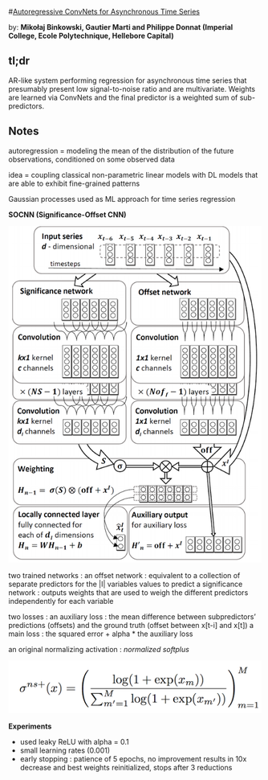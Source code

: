 #[Autoregressive ConvNets for Asynchronous Time Series](https://arxiv.org/pdf/1703.04122.pdf)

by: **Mikołaj Binkowski, Gautier Marti and Philippe Donnat (Imperial College, Ecole Polytechnique, Hellebore Capital)**

## tl;dr

AR-like system performing regression for asynchronous time series that presumably present low signal-to-noise ratio and are multivariate.
Weights are learned via ConvNets and the final predictor is a weighted sum of sub-predictors.

## Notes
 
autoregression = modeling the mean of the distribution of the future observations, conditioned on some observed data

idea = coupling classical non-parametric linear models with DL models that are able to exhibit fine-grained patterns

Gaussian processes used as ML approach for time series regression

**SOCNN (Significance-Offset CNN)**

![](../imgs/acfatt.png) 

two trained networks :
an offset network : equivalent to a collection of separate predictors for the |I| variables values to predict
a significance network : outputs weights that are used to weigh the different predictors independently for each variable

two losses :
an auxiliary loss : the mean difference between subpredictors’ predictions (offsets) and the ground truth (offset between x[t-i] and x[t])
a main loss : the squared error + alpha * the auxiliary loss

an original normalizing activation : *normalized softplus*

![](../imgs/acfatt2.png)

**Experiments**

* used leaky ReLU with alpha = 0.1
* small learning rates (0.001)
* early stopping : patience of 5 epochs, no improvement results in 10x decrease and best weights reinitialized, stops after 3 reductions
